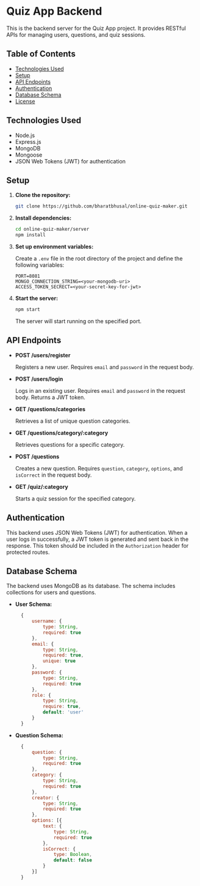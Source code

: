 
# Quiz App Backend

This is the backend server for the Quiz App project. It provides RESTful APIs for managing users, questions, and quiz sessions.

## Table of Contents

- [Technologies Used](#technologies-used)
- [Setup](#setup)
- [API Endpoints](#api-endpoints)
- [Authentication](#authentication)
- [Database Schema](#database-schema)
- [License](#license)

## Technologies Used

- Node.js
- Express.js
- MongoDB
- Mongoose
- JSON Web Tokens (JWT) for authentication

## Setup

1. **Clone the repository:**

   ```bash
   git clone https://github.com/bharatbhusal/online-quiz-maker.git
   ```

2. **Install dependencies:**

   ```bash
   cd online-quiz-maker/server
   npm install
   ```

3. **Set up environment variables:**

   Create a `.env` file in the root directory of the project and define the following variables:

   ```plaintext
   PORT=8081
   MONGO_CONNECTION_STRING=<your-mongodb-uri>
   ACCESS_TOKEN_SECRECT=<your-secret-key-for-jwt>
   ```

4. **Start the server:**

   ```bash
   npm start
   ```

   The server will start running on the specified port.
## API Endpoints

- **POST /users/register**

  Registers a new user. Requires `email` and `password` in the request body.

- **POST /users/login**

  Logs in an existing user. Requires `email` and `password` in the request body. Returns a JWT token.

- **GET /questions/categories**

  Retrieves a list of unique question categories.

- **GET /questions/category/:category**

  Retrieves questions for a specific category.

- **POST /questions**

  Creates a new question. Requires `question`, `category`, `options`, and `isCorrect` in the request body.

- **GET /quiz/:category**

  Starts a quiz session for the specified category.


## Authentication

This backend uses JSON Web Tokens (JWT) for authentication. When a user logs in successfully, a JWT token is generated and sent back in the response. This token should be included in the `Authorization` header for protected routes.

## Database Schema

The backend uses MongoDB as its database. The schema includes collections for users and questions.

- **User Schema:**

  ```javascript
    {
        username: {
            type: String,
            required: true
        },
        email: {
            type: String,
            required: true,
            unique: true
        },
        password: {
            type: String,
            required: true
        },
        role: {
            type: String,
            require: true,
            default: 'user'
        }
    }

  ```

- **Question Schema:**

  ```javascript
    {
        question: {
            type: String,
            required: true
        },
        category: {
            type: String,
            required: true
        },
        creator: {
            type: String,
            required: true
        },
        options: [{
            text: {
                type: String,
                required: true
            },
            isCorrect: {
                type: Boolean,
                default: false
            }
        }]
    }
  ```
